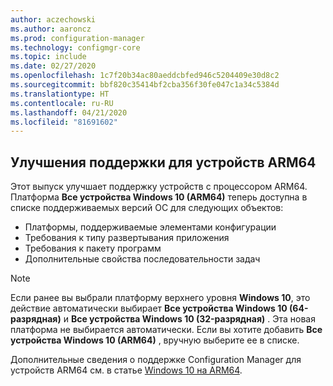 ```yaml
---
author: aczechowski
ms.author: aaroncz
ms.prod: configuration-manager
ms.technology: configmgr-core
ms.topic: include
ms.date: 02/27/2020
ms.openlocfilehash: 1c7f20b34ac80aeddcbfed946c5204409e30d8c2
ms.sourcegitcommit: bbf820c35414bf2cba356f30fe047c1a34c5384d
ms.translationtype: HT
ms.contentlocale: ru-RU
ms.lasthandoff: 04/21/2020
ms.locfileid: "81691602"
---
```

## <a name="improvements-to-support-for-arm64-devices"></a><a name="bkmk_arm"></a> Улучшения поддержки для устройств ARM64

<!--5954175-->

Этот выпуск улучшает поддержку устройств с процессором ARM64. Платформа **Все устройства Windows 10 (ARM64)** теперь доступна в списке поддерживаемых версий ОС для следующих объектов:

- Платформы, поддерживаемые элементами конфигурации
- Требования к типу развертывания приложения
- Требования к пакету программ
- Дополнительные свойства последовательности задач

> [!NOTE]
> Если ранее вы выбрали платформу верхнего уровня **Windows 10**, это действие автоматически выбирает **Все устройства Windows 10 (64-разрядная)** и **Все устройства Windows 10 (32-разрядная)** . Эта новая платформа не выбирается автоматически. Если вы хотите добавить **Все устройства Windows 10 (ARM64)** , вручную выберите ее в списке.

Дополнительные сведения о поддержке Configuration Manager для устройств ARM64 см. в статье [Windows 10 на ARM64](../../../../plan-design/configs/support-for-windows-10.md#bkmk_arm64).
